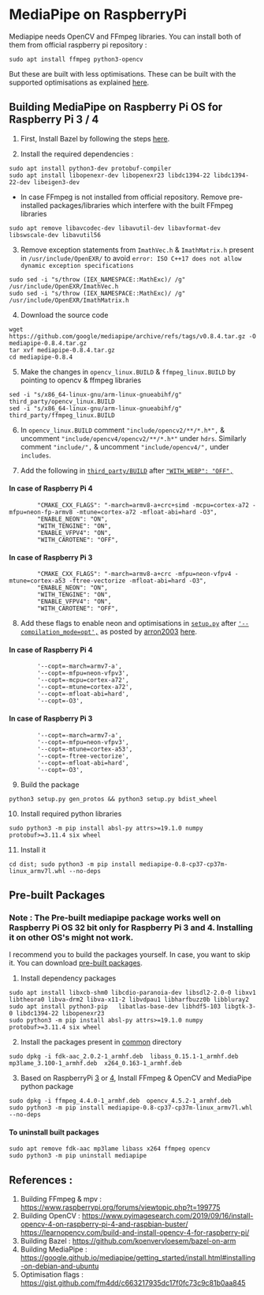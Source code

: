 # MediaPipe on RaspberryPi

Mediapipe needs OpenCV and FFmpeg libraries. You can install both of them from official raspberry pi repository :
```
sudo apt install ffmpeg python3-opencv
```
But these are built with less optimisations. These can be built with the supported optimisations as explained [here](https://github.com/superuser789/MediaPipe-on-RaspberryPi/blob/main/BuildingFFMPEG%26OpenCV.md).



## Building MediaPipe on Raspberry Pi OS for Raspberry Pi 3 / 4

1. First, Install Bazel by following the steps [here](https://github.com/koenvervloesem/bazel-on-arm).

2. Install the required dependencies :
```
sudo apt install python3-dev protobuf-compiler
sudo apt install libopenexr-dev libopenexr23 libdc1394-22 libdc1394-22-dev libeigen3-dev
```
 * In case FFmpeg is not installed from official repository. Remove pre-installed packages/libraries which interfere with the built FFmpeg libraries
```
sudo apt remove libavcodec-dev libavutil-dev libavformat-dev libswscale-dev libavutil56
```

3. Remove exception statements from  `ImathVec.h` & `ImathMatrix.h` present in `/usr/include/OpenEXR/` to avoid `error: ISO C++17 does not allow dynamic exception specifications`
```
sudo sed -i "s/throw (IEX_NAMESPACE::MathExc)/ /g" /usr/include/OpenEXR/ImathVec.h
sudo sed -i "s/throw (IEX_NAMESPACE::MathExc)/ /g" /usr/include/OpenEXR/ImathMatrix.h
```
4. Download the source code
```
wget https://github.com/google/mediapipe/archive/refs/tags/v0.8.4.tar.gz -O mediapipe-0.8.4.tar.gz
tar xvf mediapipe-0.8.4.tar.gz
cd mediapipe-0.8.4
```

5. Make the changes in `opencv_linux.BUILD` & `ffmpeg_linux.BUILD` by pointing to opencv & ffmpeg libraries
```
sed -i "s/x86_64-linux-gnu/arm-linux-gnueabihf/g" third_party/opencv_linux.BUILD
sed -i "s/x86_64-linux-gnu/arm-linux-gnueabihf/g" third_party/ffmpeg_linux.BUILD
```

6. In `opencv_linux.BUILD` comment `"include/opencv2/**/*.h*",` & uncomment `"include/opencv4/opencv2/**/*.h*"` under `hdrs`.  Similarly comment `"include/",` & uncomment `"include/opencv4/",` under `includes`. 

7. Add the following in [`third_party/BUILD`](https://github.com/google/mediapipe/blob/master/third_party/BUILD) after [`"WITH_WEBP": "OFF",`](https://github.com/google/mediapipe/blob/master/third_party/BUILD#L115)
#### In case of Raspberry Pi 4
```
        "CMAKE_CXX_FLAGS": "-march=armv8-a+crc+simd -mcpu=cortex-a72 -mfpu=neon-fp-armv8 -mtune=cortex-a72 -mfloat-abi=hard -O3",
        "ENABLE_NEON": "ON",
        "WITH_TENGINE": "ON",
        "ENABLE_VFPV4": "ON",
        "WITH_CAROTENE": "OFF",
```

#### In case of Raspberry Pi 3
```
        "CMAKE_CXX_FLAGS": "-march=armv8-a+crc -mfpu=neon-vfpv4 -mtune=cortex-a53 -ftree-vectorize -mfloat-abi=hard -O3",
        "ENABLE_NEON": "ON",
        "WITH_TENGINE": "ON",
        "ENABLE_VFPV4": "ON",
        "WITH_CAROTENE": "OFF",
```
8. Add these flags to enable neon and optimisations in [`setup.py`](https://github.com/google/mediapipe/blob/master/setup.py) after [`'--compilation_mode=opt',`](https://github.com/google/mediapipe/blob/master/setup.py#L242) as posted by [arron2003]( https://github.com/arron2003) [here](https://github.com/google/mediapipe/issues/1629#issuecomment-814599336).
#### In case of Raspberry Pi 4
```
        '--copt=-march=armv7-a',
        '--copt=-mfpu=neon-vfpv3',
        '--copt=-mcpu=cortex-a72',
        '--copt=-mtune=cortex-a72',
        '--copt=-mfloat-abi=hard',
        '--copt=-O3',
```
#### In case of Raspberry Pi 3
```
        '--copt=-march=armv7-a',
        '--copt=-mfpu=neon-vfpv3',
        '--copt=-mtune=cortex-a53',
        '--copt=-ftree-vectorize',
        '--copt=-mfloat-abi=hard',
        '--copt=-O3',
```

9. Build the package
```
python3 setup.py gen_protos && python3 setup.py bdist_wheel
```
10. Install required python libraries
```
sudo python3 -m pip install absl-py attrs>=19.1.0 numpy protobuf>=3.11.4 six wheel
```
11. Install it
```
cd dist; sudo python3 -m pip install mediapipe-0.8-cp37-cp37m-linux_armv7l.whl --no-deps
```

## Pre-built Packages
### Note : The Pre-built mediapipe package works well on Raspberry Pi OS 32 bit only for Raspberry Pi 3 and 4. Installing it on other OS's might not work.

I recommend you to build the packages yourself.
In case, you want to skip it. You can download [pre-built packages](https://github.com/superuser789/MediaPipe-on-RaspberryPi).
1. Install dependency packages 
```
sudo apt install libxcb-shm0 libcdio-paranoia-dev libsdl2-2.0-0 libxv1  libtheora0 libva-drm2 libva-x11-2 libvdpau1 libharfbuzz0b libbluray2
sudo apt install python3-pip   libatlas-base-dev libhdf5-103 libgtk-3-0 libdc1394-22 libopenexr23
sudo python3 -m pip install absl-py attrs>=19.1.0 numpy protobuf>=3.11.4 six wheel
```
2. Install the packages present in [common](https://github.com/superuser789/MediaPipe-on-RaspberryPi/tree/main/common) directory
```
sudo dpkg -i fdk-aac_2.0.2-1_armhf.deb  libass_0.15.1-1_armhf.deb  mp3lame_3.100-1_armhf.deb  x264_0.163-1_armhf.deb
```
3. Based on RaspberryPi [3](https://github.com/superuser789/MediaPipe-on-RaspberryPi/tree/main/RPi%203) or [4](https://github.com/superuser789/MediaPipe-on-RaspberryPi/tree/main/RPi%204), Install FFmpeg & OpenCV and MediaPipe python package
```
sudo dpkg -i ffmpeg_4.4.0-1_armhf.deb  opencv_4.5.2-1_armhf.deb
sudo python3 -m pip install mediapipe-0.8-cp37-cp37m-linux_armv7l.whl  --no-deps
```
#### To uninstall built packages
```
sudo apt remove fdk-aac mp3lame libass x264 ffmpeg opencv
sudo python3 -m pip uninstall mediapipe
```



## References :

1. Building FFmpeg & mpv : https://www.raspberrypi.org/forums/viewtopic.php?t=199775
2. Building OpenCV : https://www.pyimagesearch.com/2019/09/16/install-opencv-4-on-raspberry-pi-4-and-raspbian-buster/  https://learnopencv.com/build-and-install-opencv-4-for-raspberry-pi/
4. Building Bazel : https://github.com/koenvervloesem/bazel-on-arm
5. Building MediaPipe : https://google.github.io/mediapipe/getting_started/install.html#installing-on-debian-and-ubuntu
6. Optimisation flags : https://gist.github.com/fm4dd/c663217935dc17f0fc73c9c81b0aa845
#
